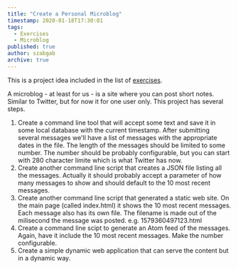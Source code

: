 ```yaml
---
title: "Create a Personal Microblog"
timestamp: 2020-01-18T17:30:01
tags:
  - Exercises
  - Microblog
published: true
author: szabgab
archive: true
---
```



This is a project idea included in the list of [exercises](/exercises).


A microblog - at least for us - is a site where you can post short notes. Similar to Twitter, but for now it for one user only. This project has several steps.

<ol>
   <li>Create a command line tool that will accept some text and save it in some local database with the current timestamp. After submitting several messages we'll have a list of messages with the appropriate dates in the file. The length
of the messages should be limited to some number. The number should be probably configurable, but you can start with 280 character limite which is what Twitter has now.</li>
   <li>Create another command line script that creates a JSON file listing all the messages. Actually it should probably accept a parameter of how many messages to show and should default to the 10 most recent messages.</li>
   <li>Create another command line script that generated a static web site. On the main page (called index.html) it shows the 10 most recent messages. Each message also has its own file. The filename is made out of the milisecond the
message was posted. e.g. 1579360497123.html</li>
   <li>Create a command line scipt to generate an Atom feed of the messages. Again, have it include the 10 most recent messages. Make the number configurable.</li>
   <li>Create a simple dynamic web application that can serve the content but in a dynamic way.</li>
</ol>



